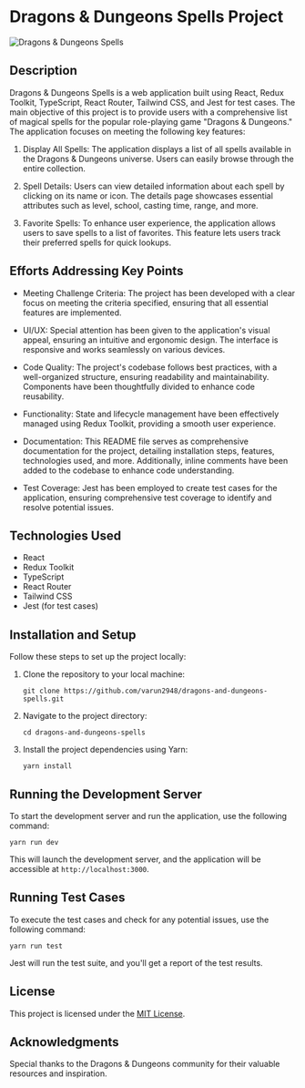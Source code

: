 # Dragons & Dungeons Spells Project

![Dragons & Dungeons Spells](https://m.media-amazon.com/images/I/910yyX1a1CL._AC_UF500,500_QL80_.jpg)

## Description

Dragons & Dungeons Spells is a web application built using React, Redux Toolkit, TypeScript, React Router, Tailwind CSS, and Jest for test cases. The main objective of this project is to provide users with a comprehensive list of magical spells for the popular role-playing game "Dragons & Dungeons." The application focuses on meeting the following key features:

1. Display All Spells: The application displays a list of all spells available in the Dragons & Dungeons universe. Users can easily browse through the entire collection.

2. Spell Details: Users can view detailed information about each spell by clicking on its name or icon. The details page showcases essential attributes such as level, school, casting time, range, and more.

3. Favorite Spells: To enhance user experience, the application allows users to save spells to a list of favorites. This feature lets users track their preferred spells for quick lookups.

## Efforts Addressing Key Points

- Meeting Challenge Criteria: The project has been developed with a clear focus on meeting the criteria specified, ensuring that all essential features are implemented.

- UI/UX: Special attention has been given to the application's visual appeal, ensuring an intuitive and ergonomic design. The interface is responsive and works seamlessly on various devices.

- Code Quality: The project's codebase follows best practices, with a well-organized structure, ensuring readability and maintainability. Components have been thoughtfully divided to enhance code reusability.

- Functionality: State and lifecycle management have been effectively managed using Redux Toolkit, providing a smooth user experience.

- Documentation: This README file serves as comprehensive documentation for the project, detailing installation steps, features, technologies used, and more. Additionally, inline comments have been added to the codebase to enhance code understanding.

- Test Coverage: Jest has been employed to create test cases for the application, ensuring comprehensive test coverage to identify and resolve potential issues.

## Technologies Used

- React
- Redux Toolkit
- TypeScript
- React Router
- Tailwind CSS
- Jest (for test cases)

## Installation and Setup

Follow these steps to set up the project locally:

1. Clone the repository to your local machine:

   ```
   git clone https://github.com/varun2948/dragons-and-dungeons-spells.git
   ```

2. Navigate to the project directory:

   ```
   cd dragons-and-dungeons-spells
   ```

3. Install the project dependencies using Yarn:

   ```
   yarn install
   ```

## Running the Development Server

To start the development server and run the application, use the following command:

```
yarn run dev
```

This will launch the development server, and the application will be accessible at `http://localhost:3000`.

## Running Test Cases

To execute the test cases and check for any potential issues, use the following command:

```
yarn run test
```

Jest will run the test suite, and you'll get a report of the test results.


## License

This project is licensed under the [MIT License](LICENSE).

## Acknowledgments

Special thanks to the Dragons & Dungeons community for their valuable resources and inspiration.
